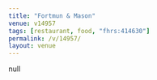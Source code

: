```yaml
---
title: "Fortmun & Mason"
venue: v14957
tags: [restaurant, food, "fhrs:414630"]
permalink: /v/14957/
layout: venue
---
```

null